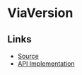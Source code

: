 # ViaVersion

## Links
- [Source](https://github.com/ViaVersion/ViaVersion)
- [API Implementation](https://github.com/ViaVersion/ViaVersion/releases/tag/5.3.0)
